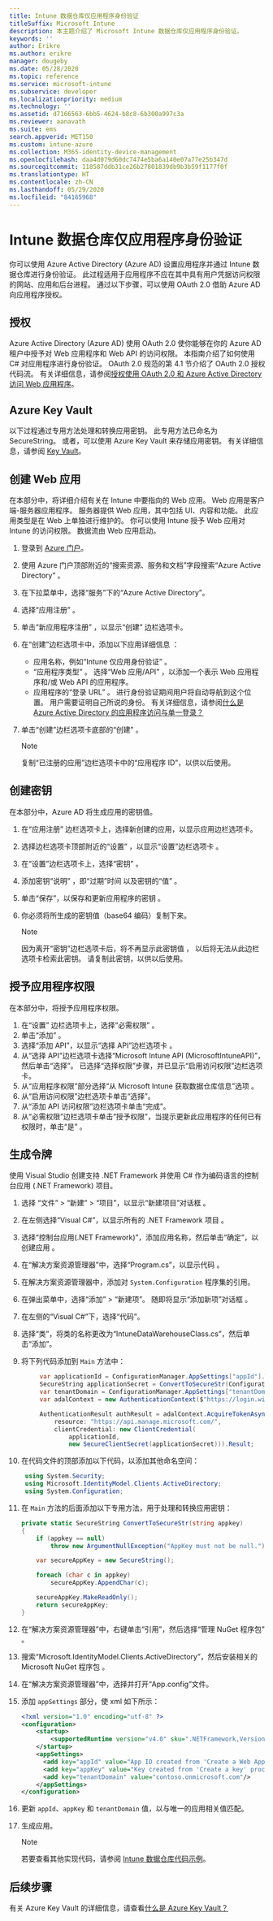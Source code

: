 ```yaml
---
title: Intune 数据仓库仅应用程序身份验证
titleSuffix: Microsoft Intune
description: 本主题介绍了 Microsoft Intune 数据仓库仅应用程序身份验证。
keywords: ''
author: Erikre
ms.author: erikre
manager: dougeby
ms.date: 05/28/2020
ms.topic: reference
ms.service: microsoft-intune
ms.subservice: developer
ms.localizationpriority: medium
ms.technology: ''
ms.assetid: d7166563-6bb5-4624-b8c8-6b300a997c3a
ms.reviewer: aanavath
ms.suite: ems
search.appverid: MET150
ms.custom: intune-azure
ms.collection: M365-identity-device-management
ms.openlocfilehash: daa4d079d60dc7474e5ba6a140e07a77e25b347d
ms.sourcegitcommit: 118587ddb31ce26b27801839db9b3b59f1177f0f
ms.translationtype: HT
ms.contentlocale: zh-CN
ms.lasthandoff: 05/29/2020
ms.locfileid: "84165968"
---
```

# <a name="intune-data-warehouse-application-only-authentication"></a>Intune 数据仓库仅应用程序身份验证

你可以使用 Azure Active Directory (Azure AD) 设置应用程序并通过 Intune 数据仓库进行身份验证。 此过程适用于应用程序不应在其中具有用户凭据访问权限的网站、应用和后台进程。 通过以下步骤，可以使用 OAuth 2.0 借助 Azure AD 向应用程序授权。

## <a name="authorization"></a>授权

Azure Active Directory (Azure AD) 使用 OAuth 2.0 使你能够在你的  Azure  AD  租户中授予对  Web  应用程序和  Web  API  的访问权限。 本指南介绍了如何使用 C# 对应用程序进行身份验证。 OAuth 2.0 规范的第 4.1 节介绍了 OAuth 2.0 授权代码流。 有关详细信息，请参阅[授权使用 OAuth 2.0 和 Azure Active Directory 访问 Web 应用程序](https://docs.microsoft.com/azure/active-directory/develop/active-directory-protocols-oauth-code)。


## <a name="azure-keyvault"></a>Azure Key Vault

以下过程通过专用方法处理和转换应用密钥。 此专用方法已命名为 SecureString。 或者，可以使用 Azure Key Vault 来存储应用密钥。 有关详细信息，请参阅 [Key Vault](https://azure.microsoft.com/services/key-vault/)。

## <a name="create-a-web-app"></a>创建 Web 应用

在本部分中，将详细介绍有关在 Intune 中要指向的 Web 应用。 Web 应用是客户端-服务器应用程序。 服务器提供 Web 应用，其中包括 UI、内容和功能。 此应用类型是在 Web 上单独进行维护的。 你可以使用 Intune 授予 Web 应用对 Intune 的访问权限。 数据流由 Web 应用启动。 

1. 登录到 [Azure 门户](https://portal.azure.com)。
2. 使用 Azure 门户顶部附近的“搜索资源、服务和文档”字段搜索“Azure Active Directory”   。
3. 在下拉菜单中，选择“服务”下的“Azure Active Directory”。  
4. 选择“应用注册”  。
5. 单击“新应用程序注册”  ，以显示“创建”  边栏选项卡。
6. 在“创建”边栏选项卡中，添加以下应用详细信息  ：

    - 应用名称，例如“Intune 仅应用身份验证”  。
    - “应用程序类型”  。 选择“Web 应用/API”  ，以添加一个表示 Web 应用程序和/或 Web API 的应用程序。
    - 应用程序的“登录 URL”  。 进行身份验证期间用户将自动导航到这个位置。 用户需要证明自己所说的身份。 有关详细信息，请参阅[什么是 Azure Active Directory 的应用程序访问与单一登录？](https://docs.microsoft.com/azure/active-directory/active-directory-appssoaccess-whatis)

7. 单击“创建”边栏选项卡底部的“创建”   。

    >[!NOTE] 
    > 复制“已注册的应用”边栏选项卡中的“应用程序 ID”，以供以后使用。  

## <a name="create-a-key"></a>创建密钥

在本部分中，Azure AD 将生成应用的密钥值。

1. 在“应用注册”  边栏选项卡上，选择新创建的应用，以显示应用边栏选项卡。
2. 选择边栏选项卡顶部附近的“设置”  ，以显示“设置”边栏选项卡  。
3. 在“设置”边栏选项卡上，选择“密钥”   。
4. 添加密钥“说明”  ，即“过期”时间  以及密钥的“值”  。
5. 单击“保存”，以保存和更新应用程序的密钥  。
6. 你必须将所生成的密钥值（base64 编码）复制下来。

    >[!NOTE] 
    > 因为离开“密钥”边栏选项卡后，将不再显示此密钥值  ， 以后将无法从此边栏选项卡检索此密钥。 请复制此密钥，以供以后使用。

## <a name="grant-application-permissions"></a>授予应用程序权限

在本部分中，将授予应用程序权限。

1. 在“设置”  边栏选项卡上，选择“必需权限”  。
2. 单击“添加”  。
3. 选择“添加 API”，以显示“选择 API”边栏选项卡   。
4. 从“选择 API”边栏选项卡选择“Microsoft Intune API (MicrosoftIntuneAPI)”，然后单击“选择”。    已选择“选择权限”步骤，并已显示“启用访问权限”边栏选项卡。  
5. 从“应用程序权限”部分选择“从 Microsoft Intune 获取数据仓库信息”选项   。
6. 从“启用访问权限”边栏选项卡单击“选择”。  
7. 从“添加 API 访问权限”边栏选项卡单击“完成”。  
8. 从“必需权限”边栏选项卡单击“授予权限”，当提示更新此应用程序的任何已有权限时，单击“是”    。

## <a name="generate-token"></a>生成令牌

使用 Visual Studio 创建支持 .NET Framework 并使用 C# 作为编码语言的控制台应用 (.NET Framework) 项目。

1. 选择  “文件” > “新建”   > “项目”，以显示“新建项目”对话框   。
2. 在左侧选择“Visual C#”，以显示所有的 .NET Framework 项目  。
3. 选择“控制台应用(.NET Framework)”，添加应用名称，然后单击“确定”，以创建应用   。
4. 在“解决方案资源管理器”中，选择“Program.cs”，以显示代码   。
5. 在解决方案资源管理器中，添加对 `System.Configuration` 程序集的引用。
6. 在弹出菜单中，选择“添加” > “新建项”。 随即将显示“添加新项”对话框  。
7. 在左侧的“Visual C#”下，选择“代码”。  
8. 选择“类”，将类的名称更改为“IntuneDataWarehouseClass.cs”，然后单击“添加”。   
9. 将下列代码添加到 <code>Main</code> 方法中：

    ``` csharp
         var applicationId = ConfigurationManager.AppSettings["appId"].ToString();
         SecureString applicationSecret = ConvertToSecureStr(ConfigurationManager.AppSettings["appKey"].ToString()); // Load as SecureString from configuration file or secret store (i.e. Azure KeyVault)
         var tenantDomain = ConfigurationManager.AppSettings["tenantDomain"].ToString();
         var adalContext = new AuthenticationContext($"https://login.windows.net/" + tenantDomain + "/oauth2/token");
    
         AuthenticationResult authResult = adalContext.AcquireTokenAsync(
             resource: "https://api.manage.microsoft.com/",
             clientCredential: new ClientCredential(
                 applicationId,
                 new SecureClientSecret(applicationSecret))).Result;
    ``` 

10. 在代码文件的顶部添加以下代码，以添加其他命名空间：

    ``` csharp
     using System.Security;
     using Microsoft.IdentityModel.Clients.ActiveDirectory;
     using System.Configuration;
    ``` 

11. 在 <code>Main</code> 方法的后面添加以下专用方法，用于处理和转换应用密钥：

    ``` csharp
    private static SecureString ConvertToSecureStr(string appkey)
    {
        if (appkey == null)
            throw new ArgumentNullException("AppKey must not be null.");
    
        var secureAppKey = new SecureString();
    
        foreach (char c in appkey)
            secureAppKey.AppendChar(c);
    
        secureAppKey.MakeReadOnly();
        return secureAppKey;
    }
    ```

12. 在“解决方案资源管理器”中，右键单击“引用”，然后选择“管理 NuGet 程序包”    。
13. 搜索“Microsoft.IdentityModel.Clients.ActiveDirectory”，然后安装相关的 Microsoft NuGet 程序包  。
14. 在“解决方案资源管理器”中，选择并打开“App.config”文件。  
15. 添加 <code>appSettings</code> 部分，使 xml 如下所示：

    ``` xml
    <?xml version="1.0" encoding="utf-8" ?>
    <configuration>
        <startup> 
            <supportedRuntime version="v4.0" sku=".NETFramework,Version=v4.6.1" />
        </startup>
        <appSettings>
          <add key="appId" value="App ID created from 'Create a Web App' procedure"/>
          <add key="appKey" value="Key created from 'Create a key' procedure" />
          <add key="tenantDomain" value="contoso.onmicrosoft.com"/>
        </appSettings>
    </configuration>
    ``` 

16. 更新 <code>appId</code>、<code>appKey</code> 和 <code>tenantDomain</code> 值，以与唯一的应用相关值匹配。
17. 生成应用。

    >[!NOTE] 
    > 若要查看其他实现代码，请参阅 [Intune 数据仓库代码示例](https://github.com/Microsoft/Intune-Data-Warehouse/tree/master/Samples/CSharp )。

## <a name="next-steps"></a>后续步骤
有关 Azure Key Vault 的详细信息，请查看[什么是 Azure Key Vault？](https://docs.microsoft.com/azure/key-vault/key-vault-whatis)

